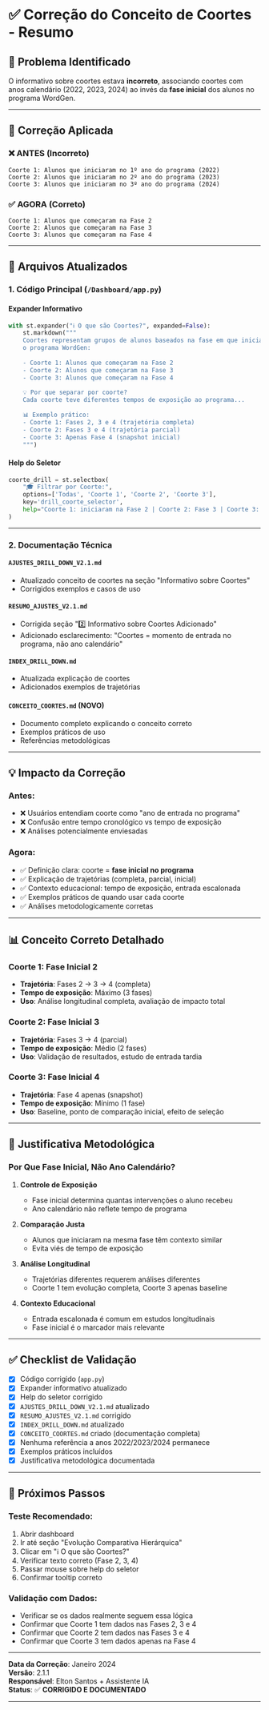 # ✅ Correção do Conceito de Coortes - Resumo

## 🎯 Problema Identificado

O informativo sobre coortes estava **incorreto**, associando coortes com anos calendário (2022, 2023, 2024) ao invés da **fase inicial** dos alunos no programa WordGen.

---

## 🔄 Correção Aplicada

### ❌ ANTES (Incorreto)
```
Coorte 1: Alunos que iniciaram no 1º ano do programa (2022)
Coorte 2: Alunos que iniciaram no 2º ano do programa (2023)
Coorte 3: Alunos que iniciaram no 3º ano do programa (2024)
```

### ✅ AGORA (Correto)
```
Coorte 1: Alunos que começaram na Fase 2
Coorte 2: Alunos que começaram na Fase 3
Coorte 3: Alunos que começaram na Fase 4
```

---

## 📝 Arquivos Atualizados

### 1. **Código Principal** (`/Dashboard/app.py`)

#### Expander Informativo
```python
with st.expander("ℹ️ O que são Coortes?", expanded=False):
    st.markdown("""
    Coortes representam grupos de alunos baseados na fase em que iniciaram 
    o programa WordGen:
    
    - Coorte 1: Alunos que começaram na Fase 2
    - Coorte 2: Alunos que começaram na Fase 3
    - Coorte 3: Alunos que começaram na Fase 4
    
    💡 Por que separar por coorte?
    Cada coorte teve diferentes tempos de exposição ao programa...
    
    📊 Exemplo prático:
    - Coorte 1: Fases 2, 3 e 4 (trajetória completa)
    - Coorte 2: Fases 3 e 4 (trajetória parcial)
    - Coorte 3: Apenas Fase 4 (snapshot inicial)
    """)
```

#### Help do Seletor
```python
coorte_drill = st.selectbox(
    "🎓 Filtrar por Coorte:",
    options=['Todas', 'Coorte 1', 'Coorte 2', 'Coorte 3'],
    key='drill_coorte_selector',
    help="Coorte 1: iniciaram na Fase 2 | Coorte 2: Fase 3 | Coorte 3: Fase 4"
)
```

---

### 2. **Documentação Técnica**

#### `AJUSTES_DRILL_DOWN_V2.1.md`
- Atualizado conceito de coortes na seção "Informativo sobre Coortes"
- Corrigidos exemplos e casos de uso

#### `RESUMO_AJUSTES_V2.1.md`
- Corrigida seção "2️⃣ Informativo sobre Coortes Adicionado"
- Adicionado esclarecimento: "Coortes = momento de entrada no programa, não ano calendário"

#### `INDEX_DRILL_DOWN.md`
- Atualizada explicação de coortes
- Adicionados exemplos de trajetórias

#### `CONCEITO_COORTES.md` (NOVO)
- Documento completo explicando o conceito correto
- Exemplos práticos de uso
- Referências metodológicas

---

## 💡 Impacto da Correção

### **Antes:**
- ❌ Usuários entendiam coorte como "ano de entrada no programa"
- ❌ Confusão entre tempo cronológico vs tempo de exposição
- ❌ Análises potencialmente enviesadas

### **Agora:**
- ✅ Definição clara: coorte = **fase inicial no programa**
- ✅ Explicação de trajetórias (completa, parcial, inicial)
- ✅ Contexto educacional: tempo de exposição, entrada escalonada
- ✅ Exemplos práticos de quando usar cada coorte
- ✅ Análises metodologicamente corretas

---

## 📊 Conceito Correto Detalhado

### **Coorte 1: Fase Inicial 2**
- **Trajetória**: Fases 2 → 3 → 4 (completa)
- **Tempo de exposição**: Máximo (3 fases)
- **Uso**: Análise longitudinal completa, avaliação de impacto total

### **Coorte 2: Fase Inicial 3**
- **Trajetória**: Fases 3 → 4 (parcial)
- **Tempo de exposição**: Médio (2 fases)
- **Uso**: Validação de resultados, estudo de entrada tardia

### **Coorte 3: Fase Inicial 4**
- **Trajetória**: Fase 4 apenas (snapshot)
- **Tempo de exposição**: Mínimo (1 fase)
- **Uso**: Baseline, ponto de comparação inicial, efeito de seleção

---

## 🎯 Justificativa Metodológica

### **Por Que Fase Inicial, Não Ano Calendário?**

1. **Controle de Exposição**
   - Fase inicial determina quantas intervenções o aluno recebeu
   - Ano calendário não reflete tempo de programa

2. **Comparação Justa**
   - Alunos que iniciaram na mesma fase têm contexto similar
   - Evita viés de tempo de exposição

3. **Análise Longitudinal**
   - Trajetórias diferentes requerem análises diferentes
   - Coorte 1 tem evolução completa, Coorte 3 apenas baseline

4. **Contexto Educacional**
   - Entrada escalonada é comum em estudos longitudinais
   - Fase inicial é o marcador mais relevante

---

## ✅ Checklist de Validação

- [x] Código corrigido (`app.py`)
- [x] Expander informativo atualizado
- [x] Help do seletor corrigido
- [x] `AJUSTES_DRILL_DOWN_V2.1.md` atualizado
- [x] `RESUMO_AJUSTES_V2.1.md` corrigido
- [x] `INDEX_DRILL_DOWN.md` atualizado
- [x] `CONCEITO_COORTES.md` criado (documentação completa)
- [x] Nenhuma referência a anos 2022/2023/2024 permanece
- [x] Exemplos práticos incluídos
- [x] Justificativa metodológica documentada

---

## 🚀 Próximos Passos

### **Teste Recomendado:**
1. Abrir dashboard
2. Ir até seção "Evolução Comparativa Hierárquica"
3. Clicar em "ℹ️ O que são Coortes?"
4. Verificar texto correto (Fase 2, 3, 4)
5. Passar mouse sobre help do seletor
6. Confirmar tooltip correto

### **Validação com Dados:**
- Verificar se os dados realmente seguem essa lógica
- Confirmar que Coorte 1 tem dados nas Fases 2, 3 e 4
- Confirmar que Coorte 2 tem dados nas Fases 3 e 4
- Confirmar que Coorte 3 tem dados apenas na Fase 4

---

**Data da Correção**: Janeiro 2024  
**Versão**: 2.1.1  
**Responsável**: Elton Santos + Assistente IA  
**Status**: ✅ **CORRIGIDO E DOCUMENTADO**

---
